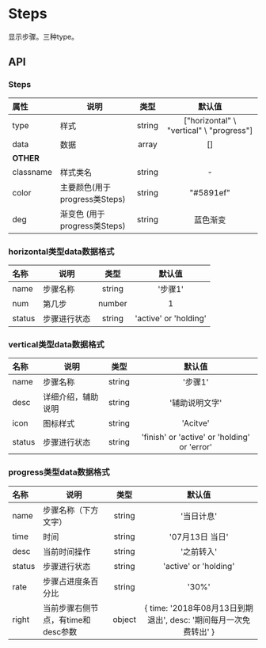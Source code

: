 # Steps

显示步骤。三种type。

## API
### Steps
| 属性        | 说明                                |   类型   |   默认值   |
| :-------- | --------------------------------- | :----: | :-----: |
| type      | 样式                | string | ["horizontal" \ "vertical" \ "progress"] |
| data      | 数据                | array  | [] |
| **OTHER** |                    |        |         |
| classname | 样式类名            | string |    -    |
| color     | 主要颜色(用于progress类Steps)            | string |    "#5891ef"    |
| deg       | 渐变色 (用于progress类Steps)             | string |   蓝色渐变   |


### horizontal类型data数据格式
| 名称        | 说明                                |   类型   |   默认值   |
| :-------- | --------------------------------- | :----: | :-----: |
| name      | 步骤名称                | string  | '步骤1' |
| num       | 第几步                  | number  | 1 |
| status    | 步骤进行状态             | string  | 'active' or 'holding' |

### vertical类型data数据格式
| 名称        | 说明                                |   类型   |   默认值   |
| :-------- | --------------------------------- | :----: | :-----: |
| name      | 步骤名称                | string  | '步骤1' |
| desc      | 详细介绍，辅助说明        | string  | '辅助说明文字' |
| icon      | 图标样式                | string  | 'Acitve' |
| status    | 步骤进行状态             | string  | 'finish' or 'active' or 'holding' or 'error' |

### progress类型data数据格式
| 名称        | 说明                                |   类型   |   默认值   |
| :-------- | --------------------------------- | :----: | :-----: |
| name      | 步骤名称（下方文字）             | string  | '当日计息' |
| time      | 时间                           | string  | '07月13日 当日' |
| desc      | 当前时间操作                    | string  | '之前转入' |
| status    | 步骤进行状态                    | string  | 'active' or 'holding' |
| rate      | 步骤占进度条百分比               | string  | '30%' |
| right     | 当前步骤右侧节点，有time和desc参数| object  | { time: '2018年08月13日到期退出', desc: '期间每月一次免费转出' } |
